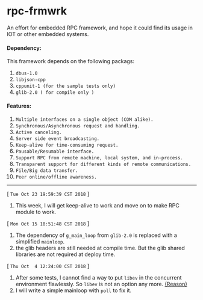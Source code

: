 # rpc-frmwrk
An effort for embedded RPC framework, and hope it could find its usage in IOT or other embedded systems.   
#### Dependency:  
This framework depends on the following packags:  
1. `dbus-1.0`  
2. `libjson-cpp`  
3. `cppunit-1 (for the sample tests only)`   
4. `glib-2.0 ( for compile only )`   
#### Features:   
1. `Multiple interfaces on a single object (COM alike).`   
2. `Synchronous/Asynchronous request and handling.`   
3. `Active canceling.`   
4. `Server side event broadcasting.`   
5. `Keep-alive for time-consuming request.`   
6. `Pausable/Resumable interface.`
7. `Support RPC from remote machine, local system, and in-process.` 
8. `Transparent support for different kinds of remote communications.`
9. `File/Big data transfer.`
10. `Peer online/offline awareness.`

---
[ `Tue Oct 23 19:59:39 CST 2018` ]   
1. This week, I will get keep-alive to work and move on to make RPC module to work.   
   
[ `Mon Oct 15 18:51:48 CST 2018` ]  
1. The dependency of `g_main_loop` from `glib-2.0` is replaced with a simplified `mainloop`.   
2. the glib headers are still needed at compile time. But the glib shared libraries are not required at deploy time.   
   
[ `Thu Oct  4 12:24:00 CST 2018` ]
1. After some tests, I cannot find a way to put `libev` in the concurrent environment flawlessly.
So `libev` is not an option any more. [(Reason)](https://github.com/zhiming99/rpc-frmwrk/wiki/Why-libev-cannot-be-used-in-rpc-frmwrk%3F)  
2. I will write a simple mainloop with `poll` to fix it.   

